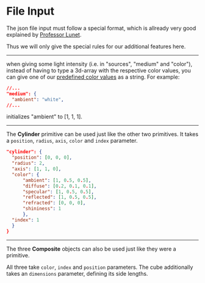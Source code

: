 # File Input
The json file input must follow a special format, which is allready very good explained by [Professor Lunet](https://collaborating.tuhh.de/e-10/teaching/oop/lecture/-/blob/master/5_project/general/technical/input.md?ref_type=heads).

Thus we will only give the special rules for our additional features here.

---
when giving some light intensity (i.e. in "sources", "medium" and "color"), instead of having to type a 3d-array with the respective color values, you can give one of our [predefined color values](features) as a string. For example:
```json
//...
"medium": {
  "ambient": "white",
//...
```
initializes "ambient" to [1, 1, 1].

---
The **Cylinder** primitive can be used just like the other two primitives. It takes a `position`, `radius`, `axis`, `color` and `index` parameter.
```json
"cylinder": {
  "position": [0, 0, 0],
  "radius": 2,
  "axis": [1, 1, 0],
  "color": {
      "ambient": [1, 0.5, 0.5],
      "diffuse": [0.2, 0.1, 0.1],
      "specular": [1, 0.5, 0.5],
      "reflected": [1, 0.5, 0.5],
      "refracted": [0, 0, 0],
      "shininess": 1
      },
  "index": 1
  }
}
```

---
The three **Composite** objects can also be used just like they were a primitive.

All three take `color`, `index` and `position` parameters. The cube additionally takes an `dimensions` parameter, defining its side lengths.
